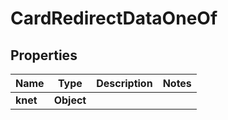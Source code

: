

# CardRedirectDataOneOf


## Properties

| Name | Type | Description | Notes |
|------------ | ------------- | ------------- | -------------|
|**knet** | **Object** |  |  |



